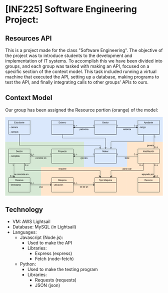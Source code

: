 # [INF225] Software Engineering Project:
## Resources API
This is a project made for the class "Software Engineering".
The objective of the project was to introduce students to the development and implementation of IT systems.
To accomplish this we have been divided into groups, and each group was tasked with making an API, focused on a specific section of the context model.
This task included running a virtual machine that executed the API, setting up a database, making programs to test the API, and finally integrating calls to other groups' APIs to ours.
## Context Model
Our group has been assigned the Resource portion (orange) of the model:

![context](https://github.com/DreWulff/INF225-Project/blob/main/context.PNG?raw=true)

## Technology
* VM: AWS Lightsail
* Database: MySQL (in Lightsail)
* Languages:
  * Javascript (Node.js):
    * Used to make the API
    * Libraries:
      * Express (express)
      * Fetch (node-fetch)
  * Python:
    * Used to make the testing program
    * Libraries:
      * Requests (requests)
      * JSON (json)
